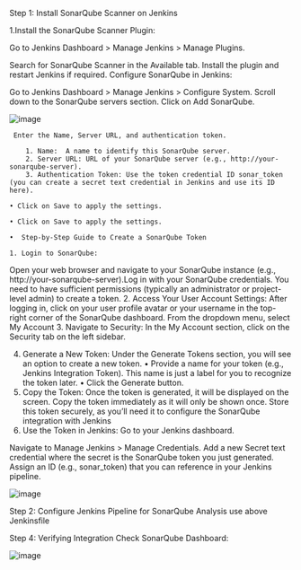 Step 1: Install SonarQube Scanner on Jenkins

  1.Install the SonarQube Scanner Plugin:

Go to Jenkins Dashboard > Manage Jenkins > Manage Plugins.

Search for SonarQube Scanner in the Available tab.
Install the plugin and restart Jenkins if required.
Configure SonarQube in Jenkins:

Go to Jenkins Dashboard > Manage Jenkins > Configure System.
Scroll down to the SonarQube servers section.
Click on Add SonarQube.

![image](https://github.com/user-attachments/assets/35c2ffaf-a8c5-4817-ad3a-be0b03f1733b)


     Enter the Name, Server URL, and authentication token.
        
        1. Name:  A name to identify this SonarQube server.
        2. Server URL: URL of your SonarQube server (e.g., http://your-sonarqube-server).
        3. Authentication Token: Use the token credential ID sonar_token (you can create a secret text credential in Jenkins and use its ID here).
        
    • Click on Save to apply the settings.
        
    • Click on Save to apply the settings.
    
    •  Step-by-Step Guide to Create a SonarQube Token
    
    1. Login to SonarQube:
Open your web browser and navigate to your SonarQube
instance (e.g., http://your-sonarqube-server).Log in with your SonarQube credentials. You need to have
sufficient permissions (typically an administrator or project-
level admin) to create a token.
2. Access Your User Account Settings:
After logging in, click on your user profile avatar or your
username in the top-right corner of the SonarQube dashboard.
From the dropdown menu, select My Account
3. Navigate to Security:
In the My Account section, click on the Security tab on the left sidebar.

4. Generate a New Token:
Under the Generate Tokens section, you will see an option to
create a new token.
• Provide a name for your token (e.g., Jenkins
Integration Token). This name is just a label for you to
recognize the token later.
• Click the Generate button.
5. Copy the Token:
Once the token is generated, it will be displayed on the screen.
Copy the token immediately as it will only be shown once.
Store this token securely, as you’ll need it to configure the
SonarQube integration with Jenkins
6. Use the Token in Jenkins:
Go to your Jenkins dashboard.

Navigate to Manage Jenkins > Manage Credentials.
Add a new Secret text credential where the secret is the
SonarQube token you just generated. Assign an ID (e.g.,
sonar_token) that you can reference in your Jenkins
pipeline.

![image](https://github.com/user-attachments/assets/6737989f-6ba3-4263-9f80-2102eb6acee0)

Step 2: Configure Jenkins Pipeline for SonarQube Analysis
 use above Jenkinsfile 

Step 4: Verifying Integration
Check SonarQube Dashboard:

![image](https://github.com/user-attachments/assets/d20fdeb7-ec61-45c7-ae6c-aebda70d51f5)
